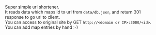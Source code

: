 Super simple url shortener.  
It reads data which maps id to url from `data/db.json`, and return 301 response to go url to client.  
You can access to original site by GET `http://<domain or IP>:3000/<id>`.  
You can add map entries by hand :-)  
